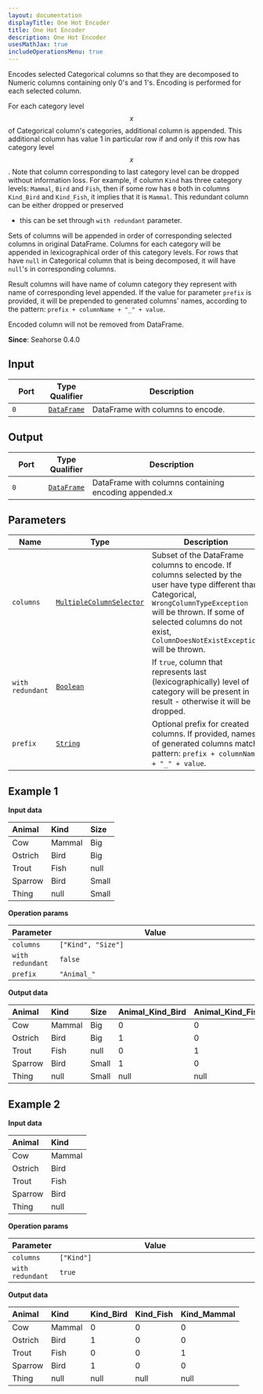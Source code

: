 ```yaml
---
layout: documentation
displayTitle: One Hot Encoder
title: One Hot Encoder
description: One Hot Encoder
usesMathJax: true
includeOperationsMenu: true
---
```


Encodes selected Categorical columns so that they are decomposed to Numeric columns
containing only 0's and 1's.
Encoding is performed for each selected column.

For each category level $$x$$ of Categorical column's categories, additional column is appended.
This additional column has value 1 in particular row if and only if this row has category level
$$x$$.
Note that column corresponding to last category level can be dropped without information loss.
For example, if column ``Kind`` has three category levels: ``Mammal``, ``Bird`` and ``Fish``,
then if some row has ``0`` both in columns ``Kind_Bird`` and ``Kind_Fish``, it implies that it
is ``Mammal``.
This redundant column can be either dropped or preserved
- this can be set through ``with redundant`` parameter.

Sets of columns will be appended in order of corresponding selected columns in original DataFrame.
Columns for each category will be appended in lexicographical order of this category levels.
For rows that have ``null`` in Categorical column that is being decomposed, it will have ``null``'s
in corresponding columns.

Result columns will have name of column category they represent with name of corresponding
level appended. If the value for parameter ``prefix`` is provided, it will be prepended to
generated columns' names, according to the pattern: ``prefix + columnName + "_" + value``.

Encoded column will not be removed from DataFrame.

**Since**: Seahorse 0.4.0

## Input

<table>
<thead>
<tr>
<th style="width:15%">Port</th>
<th style="width:15%">Type Qualifier</th>
<th style="width:70%">Description</th>
</tr>
</thead>
<tbody>
<tr>
<td><code>0</code></td>
<td><code><a href="../classes/dataframe.html">DataFrame</a></code></td>
<td>DataFrame with columns to encode.</td>
</tr>
</tbody>
</table>

## Output

<table>
<thead>
<tr>
<th style="width:15%">Port</th>
<th style="width:15%">Type Qualifier</th>
<th style="width:70%">Description</th>
</tr>
</thead>
<tbody>
<tr>
<td><code>0</code></td>
<td><code><a href="../classes/dataframe.html">DataFrame</a></code></td>
<td>DataFrame with columns containing encoding appended.x</td>
</tr>
</tbody>
</table>

## Parameters

<table class="table">
<thead>
<tr>
<th style="width:15%">Name</th>
<th style="width:15%">Type</th>
<th style="width:70%">Description</th>
</tr>
</thead>
<tbody>
<tr>
<td><code>columns</code></td>
<td><code><a href="../parameters.html#multiple_column_selector">MultipleColumnSelector</a></code></td>
<td>Subset of the DataFrame columns to encode.
   If columns selected by the user have type different than Categorical,
   <code>WrongColumnTypeException</code> will be thrown.
   If some of selected columns do not exist,
   <code>ColumnDoesNotExistException</code> will be thrown.</td>
</tr>
<tr>
<td><code>with redundant</code></td>
<td><code><a href="../parameters.html#boolean">Boolean</a></code></td>
<td>If <code>true</code>, column that represents last (lexicographically) level of category will be present in result - otherwise it will be dropped.</td>
</tr>
<tr>
<td><code>prefix</code></td>
<td><code><a href="../parameters.html#string">String</a></code></td>
<td>Optional prefix for created columns. If provided, names of generated columns match pattern: <code>prefix + columnName + "_" + value</code>.</td>
</tr>
</tbody>
</table>

## Example 1

**Input data**

| Animal  | Kind   | Size  |
|:--------|:-------|:------|
| Cow     | Mammal | Big   |
| Ostrich | Bird   | Big   |
| Trout   | Fish   | null  |
| Sparrow | Bird   | Small |
| Thing   | null   | Small |

**Operation params**

<table>
<thead>
<tr>
<th style="width:15%">Parameter</th>
<th style="width:85%">Value</th>
</tr>
</thead>
<tbody>
<tr>
<td><code>columns</code></td>
<td><code>["Kind", "Size"]</code></td>
</tr>
<tr>
<td><code>with redundant</code></td>
<td><code>false</code></td>
</tr>
<tr>
<td><code>prefix</code></td>
<td><code>"Animal_"</code></td>
</tr>
</tbody>
</table>

**Output data**

| Animal  | Kind   | Size  | Animal_Kind_Bird | Animal_Kind_Fish | Animal_Size_Big |
|:--------|:-------|:------|:-----------------|:-----------------|:----------------|
| Cow     | Mammal | Big   | 0                | 0                | 1               |
| Ostrich | Bird   | Big   | 1                | 0                | 1               |
| Trout   | Fish   | null  | 0                | 1                | null            |
| Sparrow | Bird   | Small | 1                | 0                | 0               |
| Thing   | null   | Small | null             | null             | 0               |

## Example 2

**Input data**

| Animal  | Kind   |
|:--------|:-------|
| Cow     | Mammal |
| Ostrich | Bird   |
| Trout   | Fish   |
| Sparrow | Bird   |
| Thing   | null   |

**Operation params**

<table>
<thead>
<tr>
<th style="width:15%">Parameter</th>
<th style="width:85%">Value</th>
</tr>
</thead>
<tbody>
<tr>
<td><code>columns</code></td>
<td><code>["Kind"]</code></td>
</tr>
<tr>
<td><code>with redundant</code></td>
<td><code>true</code></td>
</tr>
</tbody>
</table>

**Output data**

| Animal  | Kind   | Kind_Bird | Kind_Fish | Kind_Mammal |
|:--------|:-------|:----------|:----------|:------------|
| Cow     | Mammal | 0         | 0         | 0           |
| Ostrich | Bird   | 1         | 0         | 0           |
| Trout   | Fish   | 0         | 0         | 1           |
| Sparrow | Bird   | 1         | 0         | 0           |
| Thing   | null   | null      | null      | null        |
